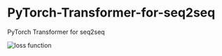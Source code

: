 # PyTorch-Transformer-for-seq2seq
PyTorch Transformer for seq2seq

![loss function](https://cdn1.radikalno.ru/uploads/2020/4/21/582e6358932dc03e344a9970c4b2ca3f-full.png)
